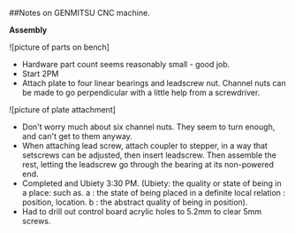 ##Notes on GENMITSU CNC machine.

**Assembly**

![picture of parts on bench]

* Hardware part count seems reasonably small - good job.
* Start 2PM
* Attach plate to four linear bearings and leadscrew nut.  Channel nuts can be made to go perpendicular with a little help from a screwdriver.

![picture of plate attachment]

* Don't worry much about six channel nuts.  They seem to turn enough, and can't get to them anyway.
* When attaching lead screw, attach coupler to stepper, in a way that setscrews can be adjusted, then insert leadscrew.  Then assemble the rest, letting the leadscrew go through the bearing at its non-powered end.
* Completed and Ubiety 3:30 PM.  (Ubiety: the quality or state of being in a place: such as. a : the state of being placed in a definite local relation : position, location. b : the abstract quality of being in position). 
* Had to drill out control board acrylic holes to 5.2mm to clear 5mm screws.

